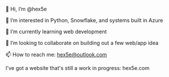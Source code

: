 👋 Hi, I’m @hex5e

👀 I’m interested in Python, Snowflake, and systems built in Azure

🌱 I’m currently learning web development

💞️ I’m looking to collaborate on building out a few web/app idea

📫 How to reach me:  hex5e@outlook.com

I've got a website that's still a work in progress: hex5e.com
